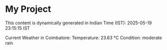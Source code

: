 # My Project

This content is dynamically generated in Indian Time (IST): 2025-05-19 23:15:15 IST


Current Weather in Coimbatore:
Temperature: 23.63 °C
Condition: moderate rain
